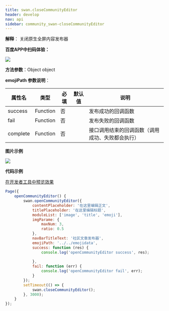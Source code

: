 ```yaml
---
title: swan.closeCommunityEditor
header: develop
nav: api
sidebar: community_swan-closeCommunityEditor
---
```

 

**解释**： 关闭原生全屏内容发布器

**百度APP中扫码体验：**

<img src="https://b.bdstatic.com/miniapp/assets/images/doc_demo/fragment_closeCommunityEditor.png"  class="demo-qrcode-image" />

**方法参数**：Object object

**emojiPath 参数说明**：

|属性名 |类型  |必填 | 默认值 |说明|
|---- | ---- | ---- | ----|----|
|success  |  Function  | 否 | |发布成功的回调函数|
|fail  |  Function  | 否 | |发布失败的回调函数|
|complete  |  Function  | 否 | |接口调用结束的回调函数（调用成功、失败都会执行）|

**图片示例**

<div class="m-doc-custom-examples">
    <div class="m-doc-custom-examples-correct">
        <img src="https://b.bdstatic.com/miniapp/images/closeCommunityEditor.gif">
    </div>
    <div class="m-doc-custom-examples-correct">
        <img src=" ">
    </div>
    <div class="m-doc-custom-examples-correct">
        <img src=" ">
    </div>     
</div>

**代码示例**

<a href="swanide://fragment/c7b782b7267887f3a46fb23380e8c39f1574131275403" title="在开发者工具中预览效果" target="_self">在开发者工具中预览效果</a>

```js
Page({
    openCommunityEditor() {
        swan.openCommunityEditor({
            contentPlaceholder: '在这里编辑正文',
            titlePlaceholder: '在这里编辑标题',
            moduleList: ['image', 'title', 'emoji'],
            imgParame: {
                maxNum: 3,
                ratio: 0.5
            },
            navBarTitleText: '社区文章发布器',
            emojiPath: '../../emojidata',
            success: function (res) {
                console.log('openCommunityEditor success', res);
                
            },
            fail: function (err) {
                console.log('openCommunityEditor fail', err);
            }
        });
        setTimeout(() => {
            swan.closeCommunityEditor();
        }, 3000);
    }
});
```
